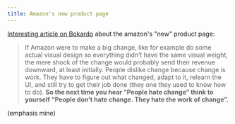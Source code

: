 ```yaml
---
title: Amazon's new product page
---
```


[Interesting article on Bokardo](http://bokardo.com/archives/a-thought-on-amazons-new-product-page-design/) about the amazon's "new" product page:

> If Amazon were to make a big change, like for example do some actual visual design so everything didn’t have the same visual weight, the mere shock of the change would probably send their revenue downward, at least initially. People dislike change because change is work. They have to figure out what changed, adapt to it, relearn the UI, and still try to get their job done (they one they used to know how to do). **So the next time you hear “People hate change” think to yourself “People don’t hate change. They hate the work of change”.**

(emphasis mine)
